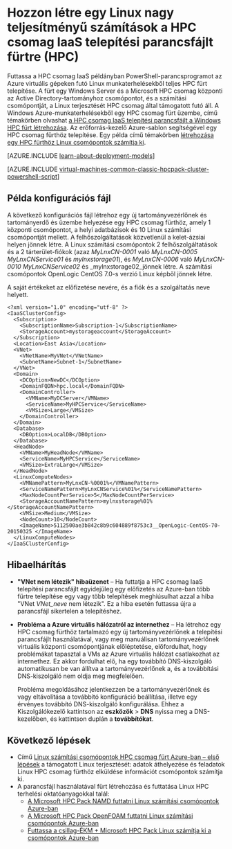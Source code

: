 <properties
   pageTitle="PowerShell-parancsprogramot Linux HPC fürt telepítése |} Microsoft Azure"
   description="Egy PowerShell-parancsprogramot Azure virtuális gépeken futó Linux HPC csomag fürt üzembe futtatása"
   services="virtual-machines-linux"
   documentationCenter=""
   authors="dlepow"
   manager="timlt"
   editor=""
   tags="azure-service-management,hpc-pack"/>
<tags
   ms.service="virtual-machines-linux"
   ms.devlang="NA"
   ms.topic="article"
   ms.tgt_pltfrm="vm-linux"
   ms.workload="big-compute"
   ms.date="07/07/2016"
   ms.author="danlep"/>

# <a name="create-a-linux-high-performance-computing-hpc-cluster-with-the-hpc-pack-iaas-deployment-script"></a>Hozzon létre egy Linux nagy teljesítményű számítások a HPC csomag IaaS telepítési parancsfájlt fürtre (HPC)

Futtassa a HPC csomag IaaS példányban PowerShell-parancsprogramot az Azure virtuális gépeken futó Linux munkaterhelésekből teljes HPC fürt telepítése. A fürt egy Windows Server és a Microsoft HPC csomag központi az Active Directory-tartományhoz csomópontot, és a számítási csomópontját, a Linux terjesztését HPC csomag által támogatott futó áll. A Windows Azure-munkaterhelésekből egy HPC csomag fürt üzembe, című témakörben olvashat [a HPC csomag IaaS telepítési parancsfájlt a Windows HPC fürt létrehozása](virtual-machines-windows-classic-hpcpack-cluster-powershell-script.md). Az erőforrás-kezelő Azure-sablon segítségével egy HPC csomag fürthöz telepítése. Egy példa című témakörben [létrehozása egy HPC fürthöz Linux csomópontok számítja ki](https://azure.microsoft.com/documentation/templates/create-hpc-cluster-linux-cn/).

[AZURE.INCLUDE [learn-about-deployment-models](../../includes/learn-about-deployment-models-classic-include.md)]

[AZURE.INCLUDE [virtual-machines-common-classic-hpcpack-cluster-powershell-script](../../includes/virtual-machines-common-classic-hpcpack-cluster-powershell-script.md)]

## <a name="example-configuration-file"></a>Példa konfigurációs fájl

A következő konfigurációs fájl létrehoz egy új tartományvezérlőnek és tartományerdő és üzembe helyezése egy HPC csomag fürthöz, amely 1 központi csomópontot, a helyi adatbázisok és 10 Linux számítási csomópontját mellett. A felhőszolgáltatások közvetlenül a kelet-ázsiai helyen jönnek létre. A Linux számítási csomópontok 2 felhőszolgáltatások és a 2 tárterület-fiókok (azaz _MyLnxCN-0001_ való _MyLnxCN-0005_ _MyLnxCNService01_ és _mylnxstorage01_), és _MyLnxCN-0006_ való _MyLnxCN-0010_ _MyLnxCNService02_ és _mylnxstorage02_jönnek létre. A számítási csomópontok OpenLogic CentOS 7.0-s verzió Linux képből jönnek létre. 

A saját értékeket az előfizetése nevére, és a fiók és a szolgáltatás neve helyett.

```
<?xml version="1.0" encoding="utf-8" ?>
<IaaSClusterConfig>
  <Subscription>
    <SubscriptionName>Subscription-1</SubscriptionName>
    <StorageAccount>mystorageaccount</StorageAccount>
  </Subscription>
  <Location>East Asia</Location>  
  <VNet>
    <VNetName>MyVNet</VNetName>
    <SubnetName>Subnet-1</SubnetName>
  </VNet>
  <Domain>
    <DCOption>NewDC</DCOption>
    <DomainFQDN>hpc.local</DomainFQDN>
    <DomainController>
      <VMName>MyDCServer</VMName>
      <ServiceName>MyHPCService</ServiceName>
      <VMSize>Large</VMSize>
    </DomainController>
  </Domain>
  <Database>
    <DBOption>LocalDB</DBOption>
  </Database>
  <HeadNode>
    <VMName>MyHeadNode</VMName>
    <ServiceName>MyHPCService</ServiceName>
    <VMSize>ExtraLarge</VMSize>
  </HeadNode>
  <LinuxComputeNodes>
    <VMNamePattern>MyLnxCN-%0001%</VMNamePattern>
    <ServiceNamePattern>MyLnxCNService%01%</ServiceNamePattern>
    <MaxNodeCountPerService>5</MaxNodeCountPerService>
    <StorageAccountNamePattern>mylnxstorage%01%</StorageAccountNamePattern>
    <VMSize>Medium</VMSize>
    <NodeCount>10</NodeCount>
    <ImageName>5112500ae3b842c8b9c604889f8753c3__OpenLogic-CentOS-70-20150325 </ImageName>
  </LinuxComputeNodes>
</IaaSClusterConfig>
```
## <a name="troubleshooting"></a>Hibaelhárítás

* **"VNet nem létezik" hibaüzenet** – Ha futtatja a HPC csomag IaaS telepítési parancsfájlt egyidejűleg egy előfizetés az Azure-ban több fürtre telepítése egy vagy több telepítések meghiúsulhat azzal a hiba "VNet *VNet\_neve* nem létezik".
Ez a hiba esetén futtassa újra a parancsfájl sikertelen a telepítéshez.

* **Probléma a Azure virtuális hálózatról az internethez** – Ha létrehoz egy HPC csomag fürthöz tartalmazó egy új tartományvezérlőnek a telepítési parancsfájlt használatával, vagy meg manuálisan tartományvezérlőnek virtuális központi csomópontjának előléptetése, előfordulhat, hogy problémákat tapasztal a VMs az Azure virtuális hálózat csatlakozhat az internethez. Ez akkor fordulhat elő, ha egy továbbító DNS-kiszolgáló automatikusan be van állítva a tartományvezérlőnek a, és a továbbítási DNS-kiszolgáló nem oldja meg megfelelően.

    Probléma megoldásához jelentkezzen be a tartományvezérlőnek és vagy eltávolítása a továbbító konfiguráció beállítása, illetve egy érvényes továbbító DNS-kiszolgáló konfigurálása. Ehhez a Kiszolgálókezelő kattintson az **eszközök** >
    **DNS** nyissa meg a DNS-kezelőben, és kattintson duplán a **továbbítókat**.
    
## <a name="next-steps"></a>Következő lépések

* Című [Linux számítási csomópontok HPC csomag fürt Azure-ban – első lépések](virtual-machines-linux-classic-hpcpack-cluster.md) a támogatott Linux terjesztését: adatok áthelyezése és feladatok Linux HPC csomag fürthöz elküldése információt csomópontok számítja ki.
* A parancsfájl használatával fürt létrehozása és futtatása Linux HPC terhelési oktatóanyagokkal talál:
    * [A Microsoft HPC Pack NAMD futtatni Linux számítási csomópontok Azure-ban](virtual-machines-linux-classic-hpcpack-cluster-namd.md)
    * [A Microsoft HPC Pack OpenFOAM futtatni Linux számítási csomópontok Azure-ban](virtual-machines-linux-classic-hpcpack-cluster-openfoam.md)
    * [Futtassa a csillag-ÉKM + Microsoft HPC Pack Linux számítja ki a csomópontok Azure-ban](virtual-machines-linux-classic-hpcpack-cluster-starccm.md)
